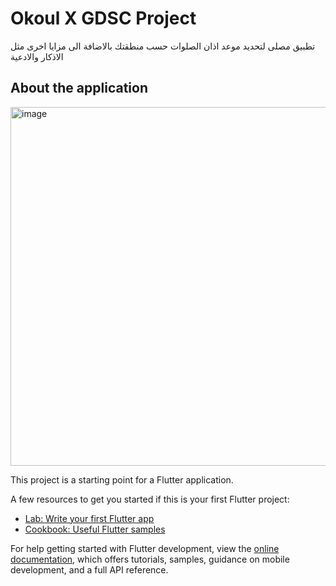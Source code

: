 # Okoul X GDSC Project

تطبيق مصلى لتحديد موعد اذان الصلوات حسب منطقتك بالاضافة الى مزايا اخرى مثل الاذكار والادعية

## About the application
<img width="574" alt="image" src="https://user-images.githubusercontent.com/117861968/221655325-5a8f5a56-239e-45ba-93a4-1b82f1eb7d43.png">





This project is a starting point for a Flutter application.

A few resources to get you started if this is your first Flutter project:

- [Lab: Write your first Flutter app](https://docs.flutter.dev/get-started/codelab)
- [Cookbook: Useful Flutter samples](https://docs.flutter.dev/cookbook)

For help getting started with Flutter development, view the
[online documentation](https://docs.flutter.dev/), which offers tutorials,
samples, guidance on mobile development, and a full API reference.
